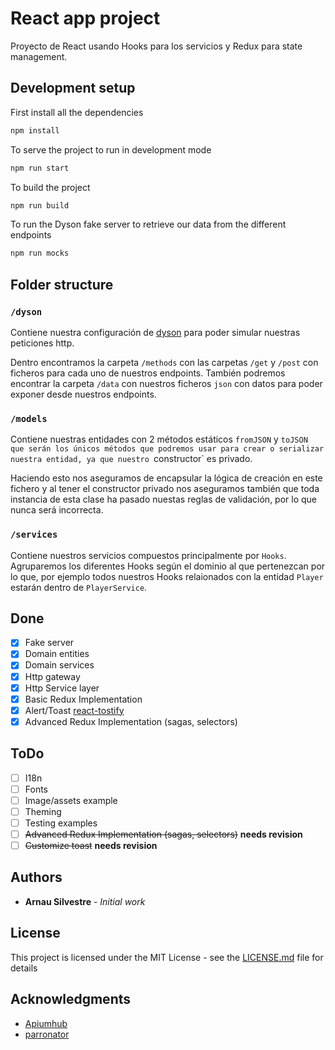# React app project
Proyecto de React usando Hooks para los servicios y Redux para state management.

## Development setup
First install all the dependencies
``` bash
npm install
```

To serve the project to run in development mode
``` bash
npm run start
```

To build the project
``` bash
npm run build
```

To run the Dyson fake server to retrieve our data from the different endpoints
``` bash
npm run mocks
```

## Folder structure

### `/dyson`
Contiene nuestra configuración de [dyson](https://github.com/webpro/dyson) para poder simular nuestras peticiones http.

Dentro encontramos la carpeta `/methods` con las carpetas `/get` y `/post` con ficheros para cada uno de nuestros endpoints.
También podremos encontrar la carpeta `/data` con nuestros ficheros `json` con datos para poder exponer desde nuestros endpoints.  

### `/models`
Contiene nuestras entidades con 2 métodos estáticos `fromJSON` y `toJSON que serán los únicos métodos que podremos usar para crear o serializar nuestra entidad, ya que nuestro `constructor` es privado.

Haciendo esto nos aseguramos de encapsular la lógica de creación en este fichero y al tener el constructor privado nos aseguramos también que toda instancia de esta clase ha pasado nuestas reglas de validación, por lo que nunca será incorrecta.

### `/services`
Contiene nuestros servicios compuestos principalmente por `Hooks`. Agruparemos los diferentes Hooks según el dominio al que pertenezcan por lo que, por ejemplo todos nuestros Hooks relaionados con la entidad `Player` estarán dentro de `PlayerService`.

## Done

- [x] Fake server
- [x] Domain entities
- [x] Domain services
- [x] Http gateway
- [x] Http Service layer
- [x] Basic Redux Implementation
- [x] Alert/Toast [react-tostify](https://github.com/fkhadra/react-toastify)
- [x] Advanced Redux Implementation (sagas, selectors)

## ToDo

- [ ] I18n
- [ ] Fonts
- [ ] Image/assets example
- [ ] Theming
- [ ] Testing examples
- [ ] ~~Advanced Redux Implementation (sagas, selectors)~~ **needs revision**
- [ ] ~~Customize toast~~ **needs revision**

## Authors

* **Arnau Silvestre** - *Initial work*


## License

This project is licensed under the MIT License - see the [LICENSE.md](https://github.com/arnausd23/match-app/blob/master/LICENSE) file for details

## Acknowledgments

* [Apiumhub](https://apiumhub.com/)
* [parronator](https://github.com/parronator/)
